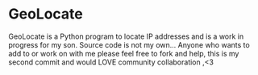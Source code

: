 # GeoLocate
GeoLocate is a Python program to locate IP addresses and is a work in progress for my son. Source code is not my own...
Anyone who wants to add to or work on with me please feel free to fork and help, this is my second commit and would LOVE
community collaboration ,\<3
